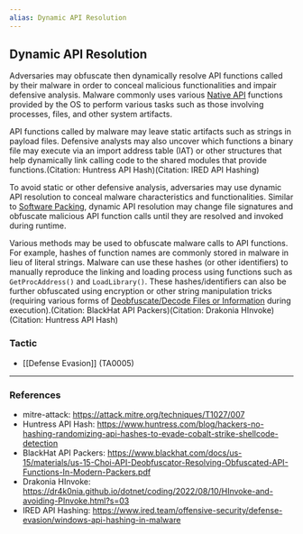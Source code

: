 ```yaml
---
alias: Dynamic API Resolution
---
```


## Dynamic API Resolution

Adversaries may obfuscate then dynamically resolve API functions called by their malware in order to conceal malicious functionalities and impair defensive analysis. Malware commonly uses various [Native API](https://attack.mitre.org/techniques/T1106) functions provided by the OS to perform various tasks such as those involving processes, files, and other system artifacts.

API functions called by malware may leave static artifacts such as strings in payload files. Defensive analysts may also uncover which functions a binary file may execute via an import address table (IAT) or other structures that help dynamically link calling code to the shared modules that provide functions.(Citation: Huntress API Hash)(Citation: IRED API Hashing)

To avoid static or other defensive analysis, adversaries may use dynamic API resolution to conceal malware characteristics and functionalities. Similar to [Software Packing](https://attack.mitre.org/techniques/T1027/002), dynamic API resolution may change file signatures and obfuscate malicious API function calls until they are resolved and invoked during runtime.

Various methods may be used to obfuscate malware calls to API functions. For example, hashes of function names are commonly stored in malware in lieu of literal strings. Malware can use these hashes (or other identifiers) to manually reproduce the linking and loading process using functions such as `GetProcAddress()` and `LoadLibrary()`. These hashes/identifiers can also be further obfuscated using encryption or other string manipulation tricks (requiring various forms of [Deobfuscate/Decode Files or Information](https://attack.mitre.org/techniques/T1140) during execution).(Citation: BlackHat API Packers)(Citation: Drakonia HInvoke)(Citation: Huntress API Hash)


### Tactic

- [[Defense Evasion]] (TA0005)


---
### References

- mitre-attack: https://attack.mitre.org/techniques/T1027/007
- Huntress API Hash: https://www.huntress.com/blog/hackers-no-hashing-randomizing-api-hashes-to-evade-cobalt-strike-shellcode-detection
- BlackHat API Packers: https://www.blackhat.com/docs/us-15/materials/us-15-Choi-API-Deobfuscator-Resolving-Obfuscated-API-Functions-In-Modern-Packers.pdf
- Drakonia HInvoke: https://dr4k0nia.github.io/dotnet/coding/2022/08/10/HInvoke-and-avoiding-PInvoke.html?s=03
- IRED API Hashing: https://www.ired.team/offensive-security/defense-evasion/windows-api-hashing-in-malware
